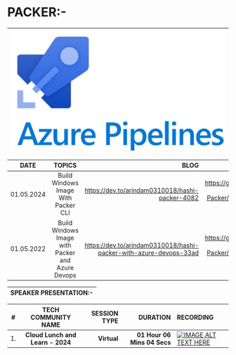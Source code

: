 # PACKER:-

| <img src="../Images/03-Azure-Pipelines.jpg" alt="Azure-Pipelines"> |
| --------- |

| __DATE__ | __TOPICS__ | __BLOG__ | __GITHUB__ |
| --------- |:---------:| -------:| -------:|
| 01.05.2024 | Build Windows Image With Packer CLI | https://dev.to/arindam0310018/hashi-packer-4082 | https://github.com/arindam0310018/01-May-2024-DevOps__Hashi-Packer/tree/main/01-Build-Win-Image-With-Packer-CLI |
| 01.05.2022 | Build Windows Image with Packer and Azure Devops | https://dev.to/arindam0310018/hashi-packer-with-azure-devops-33ad | https://github.com/arindam0310018/01-May-2024-DevOps__Hashi-Packer/tree/main/02-Build-Win-Image-With-Packer-And-Devops |

| SPEAKER PRESENTATION:- |
| --------- |

| __#__ | __TECH COMMUNITY NAME__ | __SESSION TYPE__ | __DURATION__ | __RECORDING__ |
| --------- |:---------:| -------:| -------:|:-------|
| 1. | __Cloud Lunch and Learn - 2024__ | __Virtual__ | __01 Hour 06 Mins 04 Secs__ | [![IMAGE ALT TEXT HERE](https://img.youtube.com/vi/67pfa4gyBlk/0.jpg)](https://www.youtube.com/watch?v=67pfa4gyBlk&t=1834s) |
